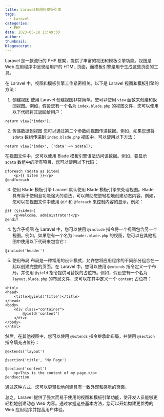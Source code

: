 ```yaml
---
title: Laravel视图和模板引擎
tags:
  - Laravel
categories:
  - PHP
date: 2023-05-18 13:49:30
author:
thumbnail:
blogexcerpt:
---
```

Laravel 是一款流行的 PHP 框架，提供了丰富的视图和模板引擎功能。视图是 Web 应用程序中呈现给用户的 HTML 页面，而模板引擎是用于生成这些页面的工具。

在 Laravel 中，视图和模板引擎工作紧密相关。以下是 Laravel 视图和模板引擎的方法：

1. 创建视图
使用 Laravel 创建视图非常简单。您可以使用 `view` 函数来创建和返回视图。例如，假设您有一个名为 `index.blade.php` 的视图文件，您可以使用以下代码将其返回给用户：

```
return view('index');
```

2. 传递数据到视图
您可以通过第二个参数向视图传递数据。例如，如果您想将 `$data` 数组传递到 `index.blade.php` 视图中，可以使用以下方法：

```
return view('index', ['data' => $data]);
```

在视图文件中，您可以使用 Blade 模板引擎语法访问该数据。例如，要显示 `$data` 数组中的所有项目，您可以使用以下代码：

```
@foreach ($data as $item)
    <p>{{ $item }}</p>
@endforeach
```

3. 使用 Blade 模板引擎
Laravel 默认使用 Blade 模板引擎来处理视图。Blade 具有易于使用且功能强大的语法，可以帮助您更轻松地创建动态内容。例如，您可以在视图文件中使用 `@if` 和 `@foreach` 来控制内容的显示。例如：

```
@if ($isAdmin)
    <p>Welcome, administrator!</p>
@endif
```

4. 包含子视图
在 Laravel 中，您可以使用 `@include` 指令将一个视图包含另一个视图。例如，如果您有一个名为 `header.blade.php` 的视图，您可以在其他视图中使用以下代码来包含它：

```
@include('header')
```

5. 使用布局
布局是一种常用的设计模式，允许您将应用程序的不同部分组合在一起以创建完整的页面。在 Laravel 中，您可以使用 `@extends` 指令定义一个布局，并使用 `@yield` 指令提供可替换的占位符。例如，假设您有一个名为 `layout.blade.php` 的布局文件，您可以在其中定义一个 `content` 占位符：

```
<html>
<head>
    <title>@yield('title')</title>
</head>
<body>
    <div class="container">
        @yield('content')
    </div>
</body>
</html>
```

然后，在其他视图中，您可以使用 `@extends` 指令继承此布局，并使用 `@section` 指令填充占位符：

```
@extends('layout')

@section('title', 'My Page')

@section('content')
    <p>This is the content of my page.</p>
@endsection
```

通过这种方式，您可以更轻松地创建具有一致外观和感觉的页面。

总之，Laravel 提供了强大而易于使用的视图和模板引擎功能，使开发人员能够更轻松地创建动态 Web 内容。通过掌握这些基本方法，您可以开始构建更优秀的 Web 应用程序并提高用户体验。
